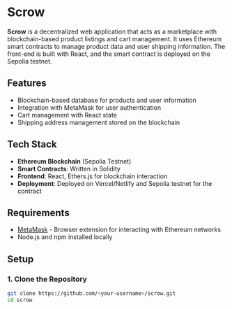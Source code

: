# Scrow

**Scrow** is a decentralized web application that acts as a marketplace with blockchain-based product listings and cart management. It uses Ethereum smart contracts to manage product data and user shipping information. The front-end is built with React, and the smart contract is deployed on the Sepolia testnet.

## Features
- Blockchain-based database for products and user information
- Integration with MetaMask for user authentication
- Cart management with React state
- Shipping address management stored on the blockchain

## Tech Stack
- **Ethereum Blockchain** (Sepolia Testnet)
- **Smart Contracts**: Written in Solidity
- **Frontend**: React, Ethers.js for blockchain interaction
- **Deployment**: Deployed on Vercel/Netlify and Sepolia testnet for the contract

## Requirements
- [MetaMask](https://metamask.io/) - Browser extension for interacting with Ethereum networks
- Node.js and npm installed locally

## Setup

### 1. Clone the Repository
```bash
git clone https://github.com/<your-username>/scrow.git
cd scrow
